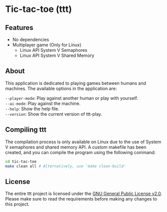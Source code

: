 # Tic-tac-toe (ttt)

## Features

- No dependencies
- Multiplayer game (Only for Linux)
    - Linux API System V Semaphores
    - Linux API System V Shared Memory

## About
This application is dedicated to playing games between humans and machines. The available options in the application are:

`--player-mode`: Play against another human or play with yourself.<br>
`--ai-mode`: Play against the machine.<br>
`--help`: Show the help file.<br>
`--version`: Show the current version of ttt-play.<br>

## Compiling ttt
The compilation process is only available on Linux due to the use of System V semaphores and shared memory API. A custom makefile has been created, and you can compile the program using the following command:

```bash
cd tic-tac-toe
make clean all # Alternatively, use 'make clean-build'
```

## License
The entire ttt project is licensed under the [GNU General Public License v2.0](License). Please make sure to read the requirements before making any changes to this project.
